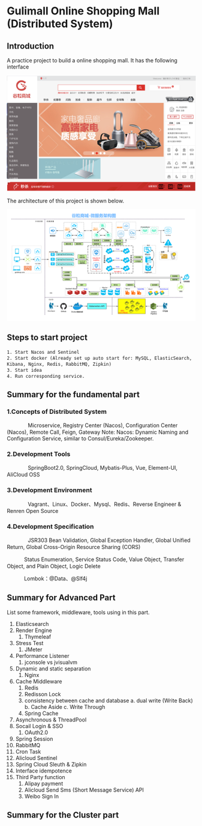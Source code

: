 # Gulimall Online Shopping Mall (Distributed System)



## Introduction



A practice project to build a online shopping mall. It has the following interface

![home](docs/img/home.png)



The architecture of this project is shown below.



![谷粒商城-微服务架构图](docs/img/谷粒商城-微服务架构图.jpg)



## Steps to start project

```shell
1. Start Nacos and Sentinel
2. Start docker (Already set up auto start for: MySQL, ElasticSearch, Kibana, Nginx, Redis, RabbitMQ, Zipkin)
3. Start idea
4. Run corresponding service.
```





## Summary for the fundamental part

### 1.Concepts of Distributed System

　　　　Microservice, Registry Center (Nacos), Configuration Center (Nacos), Remote Call, Feign, Gateway
      Note:
        Nacos: Dynamic Naming and Configuration Service, similar to Consul/Eureka/Zookeeper.
### 2.Development Tools

　　　　SpringBoot2.0, SpringCloud, Mybatis-Plus, Vue, Element-UI, AliCloud OSS

### 3.Development Environment

　　　　Vagrant、Linux、Docker、Mysql、Redis、Reverse Engineer & Renren Open Source

### 4.Development Specification

　　　　JSR303 Bean Validation, Global Exception Handler, Global Unified Return, Global Cross-Origin Resource Sharing (CORS)

　　　  Status Enumeration, Service Status Code, Value Object, Transfer Object, and Plain Object, Logic Delete

　　　  Lombok：@Data、@Slf4j



## Summary for Advanced Part

List some framework, middleware, tools using in this part.

1. Elasticsearch
2. Render Engine
   1. Thymeleaf
3. Stress Test
   1. JMeter
4. Performance Listener
   1. jconsole vs jvisualvm
5. Dynamic and static separation
   1. Nginx
6. Cache Middleware
   1. Redis
   2. Redisson Lock
   3. consistency between cache and database
      a. dual write (Write Back)
      b. Cache Aside
      c. Write Through
   4. Spring Cache
7. Asynchronous & ThreadPool
8. Socail Login & SSO
   1. OAuth2.0
9. Spring Session
10. RabbitMQ
11. Cron Task
12. Alicloud Sentinel
13. Spring Cloud Sleuth & Zipkin
14. Interface idempotence
15. Third Party function
    1. Alipay payment
    2. Alicloud Send Sms (Short Message Service) API
    3. Weibo Sign In




## Summary for the Cluster part